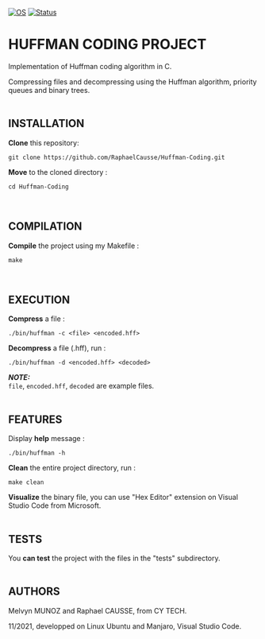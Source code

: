 [![OS](https://img.shields.io/badge/os-linux-blue.svg)](https://shields.io/)
[![Status](https://img.shields.io/badge/status-completed-success.svg)](https://shields.io/)

# HUFFMAN CODING PROJECT

Implementation of Huffman coding algorithm in C.

Compressing files and decompressing using the Huffman algorithm, priority queues and binary trees.
<br><br>

## INSTALLATION

**Clone** this repository:
```
git clone https://github.com/RaphaelCausse/Huffman-Coding.git
```
**Move** to the cloned directory :
```
cd Huffman-Coding
```
<br>

## COMPILATION

**Compile** the project using my Makefile :
```
make
```
<br>

## EXECUTION

**Compress** a file :
```
./bin/huffman -c <file> <encoded.hff>
```
**Decompress** a file (.hff), run :
```
./bin/huffman -d <encoded.hff> <decoded>
```
**_NOTE:_**<br>
`file`, `encoded.hff`, `decoded` are example files.
<br><br>

## FEATURES

Display **help** message :
```
./bin/huffman -h
```
**Clean** the entire project directory, run :
```
make clean
```
**Visualize** the binary file, you can use "Hex Editor" extension on Visual Studio Code from Microsoft.
<br><br>

## TESTS

You **can test** the project with the files in the "tests" subdirectory.
<br><br>

## AUTHORS

Melvyn MUNOZ and Raphael CAUSSE, from CY TECH.

11/2021, developped on Linux Ubuntu and Manjaro, Visual Studio Code.